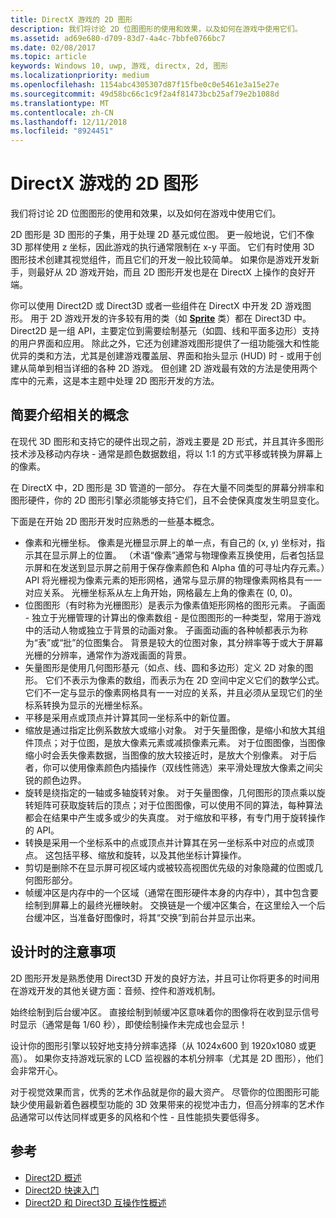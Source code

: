 ```yaml
---
title: DirectX 游戏的 2D 图形
description: 我们将讨论 2D 位图图形的使用和效果，以及如何在游戏中使用它们。
ms.assetid: ad69e680-d709-83d7-4a4c-7bbfe0766bc7
ms.date: 02/08/2017
ms.topic: article
keywords: Windows 10, uwp, 游戏, directx, 2d, 图形
ms.localizationpriority: medium
ms.openlocfilehash: 1154abc4305307d87f15fbe0c0e5461e3a15e27e
ms.sourcegitcommit: 49d58bc66c1c9f2a4f81473bcb25af79e2b1088d
ms.translationtype: MT
ms.contentlocale: zh-CN
ms.lasthandoff: 12/11/2018
ms.locfileid: "8924451"
---
```

# <a name="2d-graphics-for-directx-games"></a>DirectX 游戏的 2D 图形



我们将讨论 2D 位图图形的使用和效果，以及如何在游戏中使用它们。

2D 图形是 3D 图形的子集，用于处理 2D 基元或位图。 更一般地说，它们不像 3D 那样使用 z 坐标，因此游戏的执行通常限制在 x-y 平面。 它们有时使用 3D 图形技术创建其视觉组件，而且它们的开发一般比较简单。 如果你是游戏开发新手，则最好从 2D 游戏开始，而且 2D 图形开发也是在 DirectX 上操作的良好开端。

你可以使用 Direct2D 或 Direct3D 或者一些组件在 DirectX 中开发 2D 游戏图形。 用于 2D 游戏开发的许多较有用的类（如 [**Sprite**](https://msdn.microsoft.com/library/windows/desktop/bb205601) 类）都在 Direct3D 中。 Direct2D 是一组 API，主要定位到需要绘制基元（如圆、线和平面多边形）支持的用户界面和应用。 除此之外，它还为创建游戏图形提供了一组功能强大和性能优异的类和方法，尤其是创建游戏覆盖层、界面和抬头显示 (HUD) 时 - 或用于创建从简单到相当详细的各种 2D 游戏。 但创建 2D 游戏最有效的方法是使用两个库中的元素，这是本主题中处理 2D 图形开发的方法。

## <a name="concepts-at-a-glance"></a>简要介绍相关的概念


在现代 3D 图形和支持它的硬件出现之前，游戏主要是 2D 形式，并且其许多图形技术涉及移动内存块 - 通常是颜色数据数组，将以 1:1 的方式平移或转换为屏幕上的像素。

在 DirectX 中，2D 图形是 3D 管道的一部分。 存在大量不同类型的屏幕分辨率和图形硬件，你的 2D 图形引擎必须能够支持它们，且不会使保真度发生明显变化。

下面是在开始 2D 图形开发时应熟悉的一些基本概念。

-   像素和光栅坐标。 像素是光栅显示屏上的单一点，有自己的 (x, y) 坐标对，指示其在显示屏上的位置。 （术语“像素”通常与物理像素互换使用，后者包括显示屏和在发送到显示屏之前用于保存像素颜色和 Alpha 值的可寻址内存元素。）API 将光栅视为像素元素的矩形网格，通常与显示屏的物理像素网格具有一一对应关系。 光栅坐标系从左上角开始，网格最左上角的像素在 (0, 0)。
-   位图图形（有时称为光栅图形）是表示为像素值矩形网格的图形元素。 子画面 - 独立于光栅管理的计算出的像素数组 - 是位图图形的一种类型，常用于游戏中的活动人物或独立于背景的动画对象。 子画面动画的各种帧都表示为称为“表”或“批”的位图集合。 背景是较大的位图对象，其分辨率等于或大于屏幕光栅的分辨率，通常作为游戏画面的背景。
-   矢量图形是使用几何图形基元（如点、线、圆和多边形）定义 2D 对象的图形。 它们不表示为像素的数组，而表示为在 2D 空间中定义它们的数学公式。 它们不一定与显示的像素网格具有一一对应的关系，并且必须从呈现它们的坐标系转换为显示的光栅坐标系。
-   平移是采用点或顶点并计算其同一坐标系中的新位置。
-   缩放是通过指定比例系数放大或缩小对象。 对于矢量图像，是缩小和放大其组件顶点；对于位图，是放大像素元素或减损像素元素。 对于位图图像，当图像缩小时会丢失像素数据，当图像的放大较接近时，是放大个别像素。 对于后者，你可以使用像素颜色内插操作（双线性筛选）来平滑处理放大像素之间尖锐的颜色边界。
-   旋转是绕指定的一轴或多轴旋转对象。 对于矢量图像，几何图形的顶点乘以旋转矩阵可获取旋转后的顶点；对于位图图像，可以使用不同的算法，每种算法都会在结果中产生或多或少的失真度。 对于缩放和平移，有专门用于旋转操作的 API。
-   转换是采用一个坐标系中的点或顶点并计算其在另一坐标系中对应的点或顶点。 这包括平移、缩放和旋转，以及其他坐标计算操作。
-   剪切是删除不在显示屏可视区域内或被较高视图优先级的对象隐藏的位图或几何图形部分。
-   帧缓冲区是内存中的一个区域（通常在图形硬件本身的内存中），其中包含要绘制到屏幕上的最终光栅映射。 交换链是一个缓冲区集合，在这里绘入一个后台缓冲区，当准备好图像时，将其“交换”到前台并显示出来。

## <a name="design-considerations"></a>设计时的注意事项


2D 图形开发是熟悉使用 Direct3D 开发的良好方法，并且可让你将更多的时间用在游戏开发的其他关键方面：音频、控件和游戏机制。

始终绘制到后台缓冲区。 直接绘制到帧缓冲区意味着你的图像将在收到显示信号时显示（通常是每 1/60 秒），即使绘制操作未完成也会显示！

设计你的图形引擎以较好地支持分辨率选择（从 1024x600 到 1920x1080 或更高）。 如果你支持游戏玩家的 LCD 监视器的本机分辨率（尤其是 2D 图形），他们会非常开心。

对于视觉效果而言，优秀的艺术作品就是你的最大资产。 尽管你的位图图形可能缺少使用最新着色器模型功能的 3D 效果带来的视觉冲击力，但高分辨率的艺术作品通常可以传达同样或更多的风格和个性 - 且性能损失要低得多。

## <a name="reference"></a>参考


-   [Direct2D 概述](https://msdn.microsoft.com/library/windows/desktop/dd370987)
-   [Direct2D 快速入门](https://msdn.microsoft.com/library/windows/desktop/dd535473)
-   [Direct2D 和 Direct3D 互操作性概述](https://msdn.microsoft.com/library/windows/desktop/dd370966)
